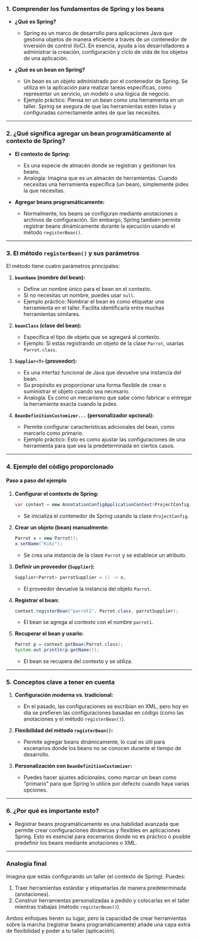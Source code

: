 ### **1. Comprender los fundamentos de Spring y los beans**

- **¿Qué es Spring?**
    - Spring es un marco de desarrollo para aplicaciones Java que gestiona objetos de manera eficiente a través de un contenedor de inversión de control (IoC). En esencia, ayuda a los desarrolladores a administrar la creación, configuración y ciclo de vida de los objetos de una aplicación.

- **¿Qué es un bean en Spring?**
    - Un bean es un objeto administrado por el contenedor de Spring. Se utiliza en la aplicación para realizar tareas específicas, como representar un servicio, un modelo o una lógica de negocio.
    - Ejemplo práctico: Piensa en un bean como una herramienta en un taller. Spring se asegura de que las herramientas estén listas y configuradas correctamente antes de que las necesites.

---

### **2. ¿Qué significa agregar un bean programáticamente al contexto de Spring?**

- **El contexto de Spring:**
    - Es una especie de almacén donde se registran y gestionan los beans.
    - Analogía: Imagina que es un almacén de herramientas. Cuando necesitas una herramienta específica (un bean), simplemente pides la que necesitas.

- **Agregar beans programáticamente:**
    - Normalmente, los beans se configuran mediante anotaciones o archivos de configuración. Sin embargo, Spring también permite registrar beans dinámicamente durante la ejecución usando el método `registerBean()`.

---

### **3. El método `registerBean()` y sus parámetros**

El método tiene cuatro parámetros principales:

1. **`beanName` (nombre del bean):**
    - Define un nombre único para el bean en el contexto.
    - Si no necesitas un nombre, puedes usar `null`.
    - Ejemplo práctico: Nombrar el bean es como etiquetar una herramienta en el taller. Facilita identificarla entre muchas herramientas similares.

2. **`beanClass` (clase del bean):**
    - Especifica el tipo de objeto que se agregará al contexto.
    - Ejemplo: Si estás registrando un objeto de la clase `Parrot`, usarías `Parrot.class`.

3. **`Supplier<T>` (proveedor):**
    - Es una interfaz funcional de Java que devuelve una instancia del bean.
    - Su propósito es proporcionar una forma flexible de crear o suministrar el objeto cuando sea necesario.
    - Analogía: Es como un mecanismo que sabe cómo fabricar o entregar la herramienta exacta cuando la pides.

4. **`BeanDefinitionCustomizer...` (personalizador opcional):**
    - Permite configurar características adicionales del bean, como marcarlo como primario.
    - Ejemplo práctico: Esto es como ajustar las configuraciones de una herramienta para que sea la predeterminada en ciertos casos.

---

### **4. Ejemplo del código proporcionado**

#### **Paso a paso del ejemplo**

1. **Configurar el contexto de Spring:**
   ```java
   var context = new AnnotationConfigApplicationContext(ProjectConfig.class);
   ```
    - Se inicializa el contenedor de Spring usando la clase `ProjectConfig`.

2. **Crear un objeto (bean) manualmente:**
   ```java
   Parrot x = new Parrot();   
   x.setName("Kiki");
   ```
    - Se crea una instancia de la clase `Parrot` y se establece un atributo.

3. **Definir un proveedor (`Supplier`):**
   ```java
   Supplier<Parrot> parrotSupplier = () -> x;
   ```
    - El proveedor devuelve la instancia del objeto `Parrot`.

4. **Registrar el bean:**
   ```java
   context.registerBean("parrot1", Parrot.class, parrotSupplier);
   ```
    - El bean se agrega al contexto con el nombre `parrot1`.

5. **Recuperar el bean y usarlo:**
   ```java
   Parrot p = context.getBean(Parrot.class);  
   System.out.println(p.getName());
   ```
    - El bean se recupera del contexto y se utiliza.

---

### **5. Conceptos clave a tener en cuenta**

1. **Configuración moderna vs. tradicional:**
    - En el pasado, las configuraciones se escribían en XML, pero hoy en día se prefieren las configuraciones basadas en código (como las anotaciones y el método `registerBean()`).

2. **Flexibilidad del método `registerBean()`:**
    - Permite agregar beans dinámicamente, lo cual es útil para escenarios donde los beans no se conocen durante el tiempo de desarrollo.

3. **Personalización con `BeanDefinitionCustomizer`:**
    - Puedes hacer ajustes adicionales, como marcar un bean como "primario" para que Spring lo utilice por defecto cuando haya varias opciones.

---

### **6. ¿Por qué es importante esto?**

- Registrar beans programáticamente es una habilidad avanzada que permite crear configuraciones dinámicas y flexibles en aplicaciones Spring. Esto es esencial para escenarios donde no es práctico o posible predefinir los beans mediante anotaciones o XML.

---

### **Analogía final**

Imagina que estás configurando un taller (el contexto de Spring). Puedes:
1. Traer herramientas estándar y etiquetarlas de manera predeterminada (anotaciones).
2. Construir herramientas personalizadas a pedido y colocarlas en el taller mientras trabajas (método `registerBean()`).

Ambos enfoques tienen su lugar, pero la capacidad de crear herramientas sobre la marcha (registrar beans programáticamente) añade una capa extra de flexibilidad y poder a tu taller (aplicación).